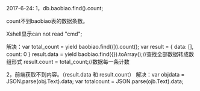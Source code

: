 2017-6-24:
1，db.baobiao.find().count;

count不到baobiao表的数据条数。

Xshell显示can not read "cmd";

解决：var total_count = yield baobiao.find({}).count();
           var result = {
               data: [],
               count: 0
           }
           result.data = yield baobiao.find({}).toArray();//查找全部数据转成数组形式
           result.count = total_count;//数据每一条计数

2，前端获取不到内容。（result.data 和 result.count）
解决：var objdata = JSON.parse(obj.Text).data;
      var totalcount = JSON.parse(ojb.Text).data;